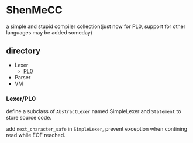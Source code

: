 # ShenMeCC

a simple and stupid compiler collection(just now for PL0, support for other languages may be added someday)

## __directory__

- Lexer
    - [PL0](#lexerpl0)
- Parser
- VM

### Lexer/PL0

define a subclass of `AbstractLexer` named SimpleLexer and `Statement` to store source code.

add `next_character_safe` in `SimpleLexer`, prevent exception when contining read whlie EOF reached.

